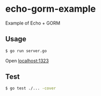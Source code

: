 # echo-gorm-example
Example of Echo + GORM

## Usage
```sh
$ go run server.go
```

Open [localhost:1323](http://localhost:1323)

## Test
```sh
$ go test ./... -cover
```
